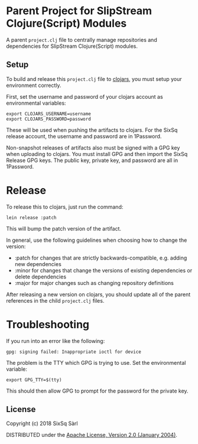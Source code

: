 # Parent Project for SlipStream Clojure(Script) Modules

A parent `project.clj` file to centrally manage repositories and
dependencies for SlipStream Clojure(Script) modules.

## Setup

To build and release this `project.clj` file to
[clojars](https://clojars.org), you must setup your environment
correctly.

First, set the username and password of your clojars account as
environmental variables:

    export CLOJARS_USERNAME=username
    export CLOJARS_PASSWORD=password

These will be used when pushing the artifacts to clojars.  For the
SixSq release account, the username and password are in 1Password.

Non-snapshot releases of artifacts also must be signed with a GPG key
when uploading to clojars.  You must install GPG and then import the
SixSq Release GPG keys.  The public key, private key, and password are
all in 1Password.

# Release

To release this to clojars, just run the command:

    lein release :patch

This will bump the patch version of the artifact.

In general, use the following guidelines when choosing how to change
the version:

 - :patch for changes that are strictly backwards-compatible,
   e.g. adding new dependencies
 - :minor for changes that change the versions of existing
   dependencies or delete dependencies
 - :major for major changes such as changing repository definitions

After releasing a new version on clojars, you should update all of the
parent references in the child `project.clj` files. 

# Troubleshooting

If you run into an error like the following:

    gpg: signing failed: Inappropriate ioctl for device

The problem is the TTY which GPG is trying to use.  Set the
environmental variable:

    export GPG_TTY=$(tty)

This should then allow GPG to prompt for the password for the private
key. 

## License

Copyright (c) 2018 SixSq Sàrl

DISTRIBUTED under the [Apache License, Version 2.0 (January
2004)](http://www.apache.org/licenses/LICENSE-2.0).
